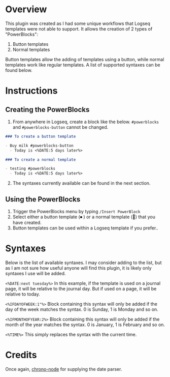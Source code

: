 # Overview

This plugin was created as I had some unique workflows that Logseq templates were not able to support. It allows the creation of 2 types of "PowerBlocks":

1. Button templates
2. Normal templates

Button templates allow the adding of templates using a button, while normal templates work like regular templates. A list of supported syntaxes can be found below.

# Instructions

## Creating the PowerBlocks

1. From anywhere in Logseq, create a block like the below. `#powerblocks` and `#powerblocks-button` cannot be changed.

```markdown
### To create a button template

- Buy milk #powerblocks-button
  - Today is <%DATE:5 days later%>

### To create a normal template

- testing #powerblocks
  - Today is <%DATE:5 days later%>
```

2. The syntaxes currently available can be found in the next section.

## Using the PowerBlocks

1. Trigger the PowerBlocks menu by typing `/Insert PowerBlock`
2. Select either a button template (⏺ ) or a normal template (📃) that you have created.
3. Button templates can be used within a Logseq template if you prefer..

# Syntaxes

Below is the list of available syntaxes. I may consider adding to the list, but as I am not sure how useful anyone will find this plugin, it is likely only syntaxes I use will be added.

`<%DATE:next tuesday%>`
In this example, if the template is used on a journal page, it will be relative to the journal day. But if used on a page, it will be relative to today.

`<%IFDAYOFWEEK:1"%>`
Block containing this syntax will only be added if the day of the week matches the syntax. 0 is Sunday, 1 is Monday and so on.

`<%IFMONTHOFYEAR:2%>`
Block containing this syntax will only be added if the month of the year matches the syntax. 0 is January, 1 is February and so on.

`<%TIME%>`
This simply replaces the syntax with the current time.

# Credits

Once again, [chrono-node](https://github.com/wanasit/chrono) for supplying the date parser.
